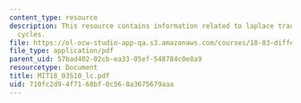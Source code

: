 ```yaml
---
content_type: resource
description: This resource contains information related to laplace transform limit
  cycles.
file: https://ol-ocw-studio-app-qa.s3.amazonaws.com/courses/18-03-differential-equations-spring-2010/710fc2d94f7168bf0c568a3675679aaa_MIT18_03S10_lc.pdf
file_type: application/pdf
parent_uid: 57bad402-02cb-ea33-05ef-548784c0e8a9
resourcetype: Document
title: MIT18_03S10_lc.pdf
uid: 710fc2d9-4f71-68bf-0c56-8a3675679aaa
---
```

